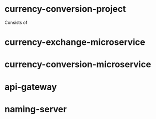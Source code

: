 # currency-conversion-project

Consists of
# currency-exchange-microservice
# currency-conversion-microservice
# api-gateway
# naming-server
